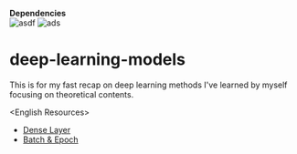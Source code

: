 **Dependencies**   
![asdf](https://img.shields.io/badge/python-3.7-brightgreen) ![ads](https://img.shields.io/badge/tensorflow-1.14-orange)

# deep-learning-models
This is for my fast recap on deep learning methods I've learned by myself focusing on theoretical contents.
<br>
 
&lt;English Resources&gt; 
<ul>
  <li><a href = "https://www.youtube.com/watch?v=lor2LnEVn8M" > Dense Layer </a></li>
  <li><a href = "https://machinelearningmastery.com/difference-between-a-batch-and-an-epoch/#:~:text=The%20number%20of%20epochs%20is%20a%20hyperparameter%20that%20defines%20the,of%20one%20or%20more%20batches" > Batch & Epoch</a></li>
</ul>
